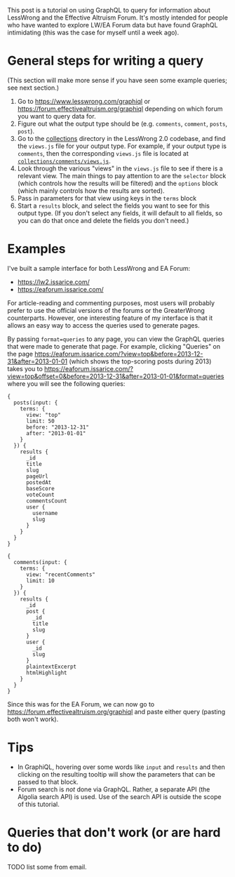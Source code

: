 This post is a tutorial on using GraphQL to query for information about
LessWrong and the Effective Altruism Forum. It's mostly intended for people who
have wanted to explore LW/EA Forum data but have found GraphQL intimidating
(this was the case for myself until a week ago).

# General steps for writing a query

(This section will make more sense if you have seen some example queries; see
next section.)

1. Go to <https://www.lesswrong.com/graphiql> or
   <https://forum.effectivealtruism.org/graphiql> depending on which forum you
   want to query data for.
2. Figure out what the output type should be (e.g. `comments`, `comment`,
   `posts`, `post`).
3. Go to the [collections](https://github.com/LessWrong2/Lesswrong2/tree/devel/packages/lesswrong/lib/collections)
   directory in the LessWrong 2.0 codebase, and find the `views.js` file for your output type.
   For example, if your output type is `comments`, then the corresponding `views.js` file is
   located at [`collections/comments/views.js`](https://github.com/LessWrong2/Lesswrong2/blob/devel/packages/lesswrong/lib/collections/comments/views.js).
4. Look through the various "views" in the `views.js` file to see if there is a
   relevant view. The main things to pay attention to are the `selector` block
   (which controls how the results will be filtered) and the `options` block
   (which mainly controls how the results are sorted).
5. Pass in parameters for that view using keys in the `terms` block
6. Start a `results` block, and select the fields you want to see for this output type.
   (If you don't select any fields, it will default to all fields, so you can
   do that once and delete the fields you don't need.)

# Examples

I've built a sample interface for both LessWrong and EA Forum:

- <https://lw2.issarice.com/>
- <https://eaforum.issarice.com/>

For article-reading and commenting purposes, most users will probably prefer to
use the official versions of the forums or the GreaterWrong counterparts.
However, one interesting feature of my interface is that it allows an easy way
to access the queries used to generate pages.

By passing `format=queries` to any page, you can view the GraphQL queries that
were made to generate that page. For example, clicking "Queries" on the page
<https://eaforum.issarice.com/?view=top&before=2013-12-31&after=2013-01-01>
(which shows the top-scoring posts during 2013)
takes you to <https://eaforum.issarice.com/?view=top&offset=0&before=2013-12-31&after=2013-01-01&format=queries>
where you will see the following queries:

    {
      posts(input: {
        terms: {
          view: "top"
          limit: 50
          before: "2013-12-31"
          after: "2013-01-01"
        }
      }) {
        results {
          _id
          title
          slug
          pageUrl
          postedAt
          baseScore
          voteCount
          commentsCount
          user {
            username
            slug
          }
        }
      }
    }

    {
      comments(input: {
        terms: {
          view: "recentComments"
          limit: 10
        }
      }) {
        results {
          _id
          post {
            _id
            title
            slug
          }
          user {
            _id
            slug
          }
          plaintextExcerpt
          htmlHighlight
        }
      }
    }

Since this was for the EA Forum, we can now go to
<https://forum.effectivealtruism.org/graphiql>
and paste either query (pasting both won't work).

# Tips

- In GraphiQL, hovering over some words like `input` and `results` and then
  clicking on the resulting tooltip will show the parameters that can be passed
  to that block.
- Forum search is *not* done via GraphQL. Rather, a separate API (the Algolia
  search API) is used. Use of the search API is outside the scope of this
  tutorial.

# Queries that don't work (or are hard to do)

TODO list some from email.
